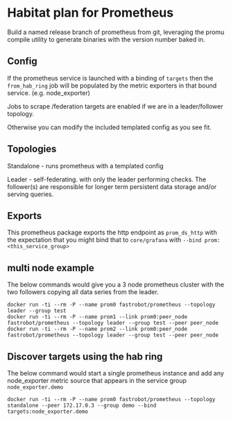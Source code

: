 Habitat plan for Prometheus
======

Build a named release branch of prometheus from git,
leveraging the promu compile utility to generate binaries
with the version number baked in.

Config
---

If the prometheus service is launched with a binding of `targets` then the `from_hab_ring` job will be populated by the metric exporters in that bound service. (e.g. node_exporter)

Jobs to scrape /federation targets are enabled if we are in a leader/follower topology.

Otherwise you can modify the included templated config as you see fit.

Topologies
---

Standalone - runs prometheus with a templated config

Leader - self-federating. with only the leader performing checks. The follower(s) are responsible for longer term persistent data storage and/or serving queries.  

Exports
---

This prometheus package exports the http endpoint as `prom_ds_http` with the expectation that you might bind that to `core/grafana` with `--bind prom:<this_service_group>`

multi node example
---
The below commands would give you a 3 node prometheus cluster with the two followers copying all data series from the leader.

```shell
docker run -ti --rm -P --name prom0 fastrobot/prometheus --topology leader --group test
docker run -ti --rm -P --name prom1 --link prom0:peer_node fastrobot/prometheus --topology leader --group test --peer peer_node
docker run -ti --rm -P --name prom2 --link prom0:peer_node fastrobot/prometheus --topology leader --group test --peer peer_node
```

Discover targets using the hab ring
---

The below command would start a single prometheus instance and add any node_exporter metric source that appears in the service group ```node_exporter.demo```
```
docker run -ti --rm -P --name prom0 fastrobot/prometheus --topology standalone --peer 172.17.0.3 --group demo --bind targets:node_exporter.demo
```
